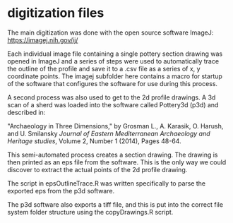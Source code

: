 # digitization files

The main digitization was done with the open source software ImageJ: https://imagej.nih.gov/ij/

Each individual image file containing a single pottery section drawing was opened in ImageJ and a series of steps were used to automatically trace the outline of the profile and save it to a .csv file as a series of x, y coordinate points.  The imagej subfolder here contains a macro for startup of the software that configures the software for use during this process.

A second process was also used to get to the 2d profile drawings.  A 3d scan of a sherd was loaded into the software called Pottery3d (p3d) and described in:

"Archaeology in Three Dimensions," by Grosman L., A. Karasik, O. Harush, and U. Smilansky
 *Journal of Eastern Mediterranean Archaeology and Heritage studies*, Volume 2, Number 1 (2014), Pages 48-64.

This semi-automated process creates a section drawing.  The drawing is then printed as an eps file from the software.  This is the only way we could discover to extract the actual points of the 2d profile drawing.

The script in epsOutlineTrace.R was written specifically to parse the exported eps from the p3d software.

The p3d software also exports a tiff file, and this is put into the correct file system folder structure using the copyDrawings.R script.
